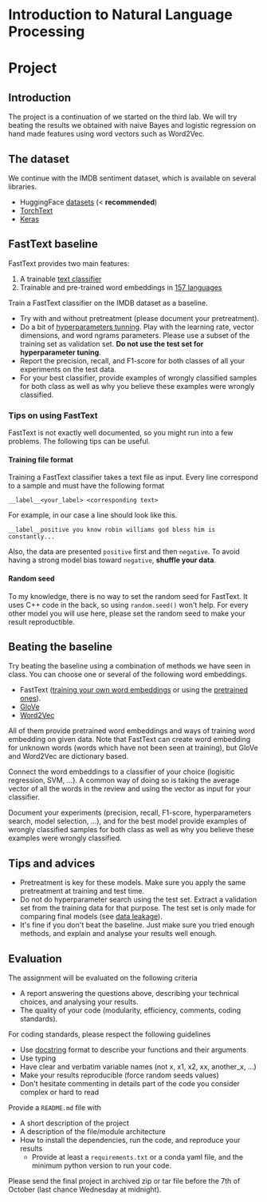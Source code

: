 # Introduction to Natural Language Processing
# Project

## Introduction

The project is a continuation of we started on the third lab. We will try beating the results we obtained with naive Bayes and logistic regression on hand made features using word vectors such as Word2Vec.

## The dataset

We continue with the IMDB sentiment dataset, which is available on several libraries.
* HuggingFace [datasets](https://huggingface.co/docs/datasets/) (< **recommended**)
* [TorchText](http://pytorch.org/text/master/datasets.html?highlight=imdb#torchtext.datasets.IMDB)
* [Keras](https://keras.io/api/datasets/imdb/)

## FastText baseline

FastText provides two main features:
1. A trainable [text classifier](https://fasttext.cc/docs/en/supervised-tutorial.html)
2. Trainable and pre-trained word embeddings in [157 languages](https://github.com/facebookresearch/fastText/blob/master/docs/crawl-vectors.md)

Train a FastText classifier on the IMDB dataset as a baseline.
* Try with and without pretreatment (please document your pretreatment).
* Do a bit of [hyperparameters tunning](https://fasttext.cc/docs/en/autotune.html). Play with the learning rate, vector dimensions, and word ngrams parameters. Please use a subset of the training set as validation set. **Do not use the test set for hyperparameter tuning**.
* Report the precision, recall, and F1-score for both classes of all your experiments on the test data.
* For your best classifier, provide examples of wrongly classified samples for both class as well as why you believe these examples were wrongly classified.

### Tips on using FastText

FastText is not exactly well documented, so you might run into a few problems. The following tips can be useful.

#### Training file format

Training a FastText classifier takes a text file as input. Every line correspond to a sample and must have the following format
```
__label__<your_label> <corresponding text>
```
For example, in our case a line should look like this.
```
__label__positive you know robin williams god bless him is constantly...
```
Also, the data are presented `positive` first and then `negative`. To avoid having a strong model bias toward `negative`, **shuffle your data**.

#### Random seed

To my knowledge, there is no way to set the random seed for FastText. It uses C++ code in the back, so using `random.seed()` won't help. For every other model you will use here, please set the random seed to make your result reproductible.

## Beating the baseline

Try beating the baseline using a combination of methods we have seen in class. You can choose one or several of the following word embeddings.
* FastText ([training your own word embeddings](https://fasttext.cc/docs/en/unsupervised-tutorial.html) or using the [pretrained ones](https://github.com/facebookresearch/fastText/blob/master/docs/crawl-vectors.md)).
* [GloVe](https://github.com/stanfordnlp/GloVe)
* [Word2Vec](https://radimrehurek.com/gensim/models/word2vec.html)

All of them provide pretrained word embeddings and ways of training word embedding on given data. Note that FastText can create word embedding for unknown words (words which have not been seen at training), but GloVe and Word2Vec are dictionary based.

Connect the word embeddings to a classifier of your choice (logisitic regression, SVM, ...). A common way of doing so is taking the average vector of all the words in the review and using the vector as input for your classifier.

Document your experiments (precision, recall, F1-score, hyperparameters search, model selection, ...), and for the best model provide examples of wrongly classified samples for both class as well as why you believe these examples were wrongly classified.

## Tips and advices

* Pretreatment is key for these models. Make sure you apply the same pretreatment at training and test time.
* Do not do hyperparameter search using the test set. Extract a validation set from the training data for that purpose. The test set is only made for comparing final models (see [data leakage](https://en.wikipedia.org/wiki/Leakage_%28machine_learning%29)).
* It's fine if you don't beat the baseline. Just make sure you tried enough methods, and explain and analyse your results well enough.

## Evaluation

The assignment will be evaluated on the following criteria

* A report answering the questions above, describing your technical choices, and analysing your results.
* The quality of your code (modularity, efficiency, comments, coding standards).

For coding standards, please respect the following guidelines
* Use [docstring](https://www.programiz.com/python-programming/docstrings) format to describe your functions and their arguments
* Use typing
* Have clear and verbatim variable names (not x, x1, x2, xx, another_x, ...)
* Make your results reproducible (force random seeds values)
* Don't hesitate commenting in details part of the code you consider complex or hard to read

Provide a `README.md` file with 
* A short description of the project
* A description of the file/module architecture
* How to install the dependencies, run the code, and reproduce your results
  * Provide at least a `requirements.txt` or a conda yaml file, and the minimum python version to run your code.

Please send the final project in archived zip or tar file before the 7th of October (last chance Wednesday at midnight).